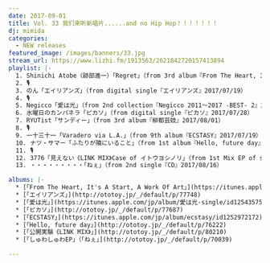 ```yaml
---
date: 2017-09-01
title: Vol. 33 我们来听新唱片......and no Hip Hop！！！！！！！
dj: mimida
categories:
  - NEW releases
featured_image: /images/banners/33.jpg
stream_url: https://www.lizhi.fm/1913563/2621842720157413894
playlist: |-
  1. Shinichi Atobe（跡部進一）「Regret」（from 3rd album『From The Heart, It's A Start, A Work Of Art』2017/05/21）
  2. 🎙️
  3. のん「エイリアンズ」（from digital single『エイリアンズ』2017/07/19）
  4. 🎙️
  5. Negicco「愛は光」（from 2nd collection『Negicco 2011～2017 -BEST- 2』2017/07/20）
  6. 水曜日のカンパネラ「ピカソ」（from digital single『ピカソ』2017/07/28）
  7. RYUTist「サンディー」（from 3rd album『柳都芸妓』2017/08/01）
  8. 🎙️
  9. 一十三十一「Varadero via L.A.」（from 9th album『ECSTASY』2017/07/19）
  10. ナツ・サマー「ふたりが隣にいること」（from 1st album『Hello, future day』2017/07/05）
  11. 🎙️
  12. 3776「見えない《LINK MIX》Case of イトウヨシノリ」（from 1st Mix EP of season#4『公開実験《LINK MIX》』2017/08/28）
  13. ・・・・・・・・・「ねぇ」（from 2nd single『CD』2017/08/16）

albums: |-
  * [「From The Heart, It's A Start, A Work Of Art」](https://itunes.apple.com/us/album/from-the-heart-its-a-start-a-work-of-art/id1242586070)
  * [「エイリアンズ」](http://ototoy.jp/_/default/p/77748)
  * [「愛は光」](https://itunes.apple.com/jp/album/愛は光-single/id1254357570)
  * [「ピカソ」](http://ototoy.jp/_/default/p/77687)
  * [「ECSTASY」](https://itunes.apple.com/jp/album/ecstasy/id1252972172)
  * [「Hello, future day」](http://ototoy.jp/_/default/p/76222)
  * [「公開実験《LINK MIX》」](http://ototoy.jp/_/default/p/80210)
  * [「しゅわしゅわEP」（「ねぇ」](http://ototoy.jp/_/default/p/70039)

---
```


<!-- hide excerpt -->